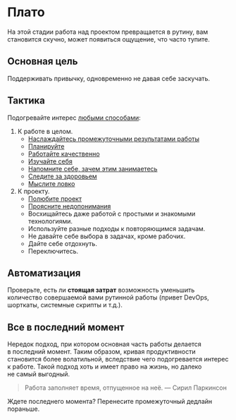 # Плато

<!--  TODO: перефразировать "часто тупите".-->
На&nbsp;этой стадии работа над проектом превращается в&nbsp;рутину, вам становится скучно, может появиться ощущение, что часто тупите.

## Основная цель

Поддерживать привычку, одновременно не&nbsp;давая себе заскучать.

## Тактика

Подогревайте интерес [любыми способами](../techniques/technique-general.md):

1. К&nbsp;работе в&nbsp;целом.
    * [Наслаждайтесь промежуточными результатами работы](../techniques/technique-enjoy-intermediate-results.md)
    * [Планируйте](../techniques/technique-have-a-plan.md)
    * [Работайте качественно](../techniques/technique-high-quality.md)
    * [Изучайте себя](../techniques/technique-learn-yourself.md)
    * [Напомните себе, зачем этим занимаетесь](../techniques/technique-remember-the-reasons.md)
    * [Следите за&nbsp;здоровьем](../techniques/technique-stay-healthy.md)
    * [Мыслите ловко](../techniques/technique-think-tricky.md)
2. К&nbsp;проекту.
    * [Полюбите проект](../techniques/technique-love-the-project.md)
    * [Проясните недопонимания](../techniques/technique-love-the-project.md)
    * Восхищайтесь даже работой с&nbsp;простыми и&nbsp;знакомыми технологиями.
    * Используйте разные подходы к&nbsp;повторяющимся задачам.
    * Не&nbsp;давайте себе выбора в&nbsp;задачах, кроме рабочих.
    * Дайте себе отдохнуть.
    * Переключитесь.

## Автоматизация

Проверьте, есть&nbsp;ли **стоящая затрат** возможность уменьшить количество совершаемой вами рутинной работы (привет DevOps, шорткаты, системные скрипты и&nbsp;т.д.).

## Все в&nbsp;последний момент

<!--  TODO: перефразировать абзац.-->
Нередок подход, при котором основная часть работы делается в&nbsp;последний момент.
Таким образом, кривая продуктивности становится более волатильной, вследствие чего подогревается интерес к&nbsp;работе.
Такой подход хоть и&nbsp;имеет право на&nbsp;жизнь, но&nbsp;далеко не&nbsp;самый выгодный.

> Работа заполняет время, отпущенное на&nbsp;неё. &mdash;&nbsp;Сирил Паркинсон

Ждете последнего момента? Перенесите промежуточный дедлайн пораньше.
